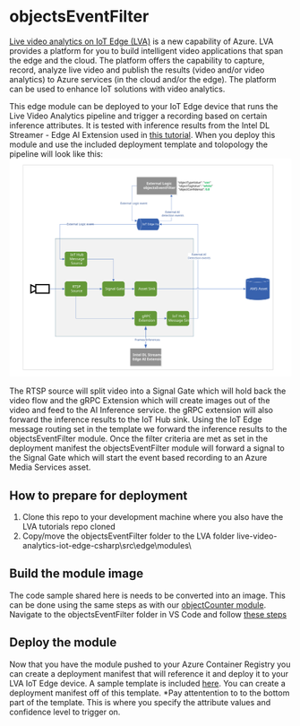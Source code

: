 # objectsEventFilter
[Live video analytics on IoT Edge (LVA)](https://azure.microsoft.com/en-us/services/media-services/live-video-analytics/) is a new capability of Azure. LVA provides a platform for you to build intelligent video applications that span the edge and the cloud. The platform offers the capability to capture, record, analyze live video and publish the results (video and/or video analytics) to Azure services (in the cloud and/or the edge). The platform can be used to enhance IoT solutions with video analytics.

This edge module can be deployed to your IoT Edge device that runs the Live Video Analytics pipeline and trigger a recording based on certain inference attributes. It is tested with inference results from the Intel DL Streamer - Edge AI Extension used in [this tutorial](https://docs.microsoft.com/azure/media-services/live-video-analytics-edge/use-intel-grpc-vas-tutorial). When you deploy this module and use the included deployment template and tolopology the pipeline will look like this:
<img src="evr-pipeline.svg" title="LVA objectsEventFilter module on IoT Edge"/>

The RTSP source will split video into a Signal Gate which will hold back the video flow and the gRPC Extension which will create images out of the video and feed to the AI Inference service. the gRPC extension will also forward the inference results to the IoT Hub sink. Using the IoT Edge message routing set in the template we forward the inference results to the objectsEventFilter module. Once the filter criteria are met as set in the deployment manifest the objectsEventFilter module will forward a signal to the Signal Gate which will start the event based recording to an Azure Media Services asset.

## How to prepare for deployment
1) Clone this repo to your development machine where you also have the LVA tutorials repo cloned
2) Copy/move the objectsEventFilter folder to the LVA folder live-video-analytics-iot-edge-csharp\src\edge\modules\

## Build the module image
The code sample shared here is needs to be converted into an image. This can be done using the same steps as with our [objectCounter module](https://docs.microsoft.com/azure/media-services/live-video-analytics-edge/event-based-video-recording-tutorial). Navigate to the objectsEventFilter folder in VS Code and follow [these steps](https://docs.microsoft.com/azure/media-services/live-video-analytics-edge/event-based-video-recording-tutorial#generate-and-deploy-the-iot-edge-deployment-manifest)

## Deploy the module
Now that you have the module pushed to your Azure Container Registry you can create a deployment manifest that will reference it and deploy it to your LVA IoT Edge device. A sample template is included [here](./templates/deployment.objectsEventFilter.template.json). You can create a deployment manifest off of this template. 
*Pay attentention to to the bottom part of the template. This is where you specify the attribute values and confidence level to trigger on.



